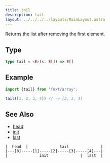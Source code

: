 ```yaml
---
title: tail
description: tail
layout: ../../../../layouts/MainLayout.astro
---
```

Returns the list after removing the first element.

## Type

```ts
type tail = <E>(s: E[]) => E[]
```

## Example

```ts
import {tail} from 'fnxt/array';

tail([1, 2, 3, 4]) // -> [2, 3, 4]
```

## See Also
- [head](./head)
- [init](./init)
- [last](./last)

```
|  head  |              tail              |
|---[0]-----[1]-----[2]-----[3]-----[4]---|
|              init              |  last  |
```
